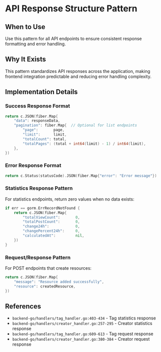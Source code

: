 # API Response Structure Pattern

## When to Use
Use this pattern for all API endpoints to ensure consistent response formatting and error handling.

## Why It Exists
This pattern standardizes API responses across the application, making frontend integration predictable and reducing error handling complexity.

## Implementation Details

### Success Response Format
```go
return c.JSON(fiber.Map{
    "data": responseData,
    "pagination": fiber.Map{  // Optional for list endpoints
        "page":       page,
        "limit":      limit,
        "totalCount": total,
        "totalPages": (total + int64(limit) - 1) / int64(limit),
    },
})
```

### Error Response Format
```go
return c.Status(statusCode).JSON(fiber.Map{"error": "Error message"})
```

### Statistics Response Pattern
For statistics endpoints, return zero values when no data exists:
```go
if err == gorm.ErrRecordNotFound {
    return c.JSON(fiber.Map{
        "totalViewCount":       0,
        "totalPostCount":       0,
        "change24h":            0,
        "changePercent24h":     0,
        "calculatedAt":         nil,
    })
}
```

### Request/Response Pattern
For POST endpoints that create resources:
```go
return c.JSON(fiber.Map{
    "message": "Resource added successfully",
    "resource": createdResource,
})
```

## References
- `backend-go/handlers/tag_handler.go:403-434` - Tag statistics response
- `backend-go/handlers/creator_handler.go:257-295` - Creator statistics response
- `backend-go/handlers/tag_handler.go:609-613` - Tag request response
- `backend-go/handlers/creator_handler.go:380-384` - Creator request response